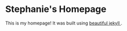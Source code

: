 # Stephanie's Homepage

This is my homepage!  It was built using <a href="http://deanattali.com/beautiful-jekyll">
beautiful jekyll </a>.
